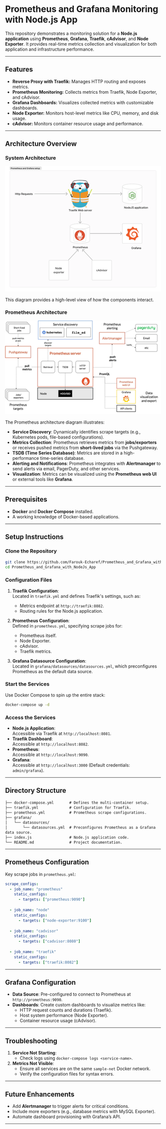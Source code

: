 # Prometheus and Grafana Monitoring with Node.js App

This repository demonstrates a monitoring solution for a **Node.js application** using **Prometheus**, **Grafana**, **Traefik**, **cAdvisor**, and **Node Exporter**. It provides real-time metrics collection and visualization for both application and infrastructure performance.

---

## Features
- **Reverse Proxy with Traefik:** Manages HTTP routing and exposes metrics.
- **Prometheus Monitoring:** Collects metrics from Traefik, Node Exporter, and cAdvisor.
- **Grafana Dashboards:** Visualizes collected metrics with customizable dashboards.
- **Node Exporter:** Monitors host-level metrics like CPU, memory, and disk usage.
- **cAdvisor:** Monitors container resource usage and performance.

---

## Architecture Overview

### System Architecture
![System Architecture](project_architecture.webp)

This diagram provides a high-level view of how the components interact.

### Prometheus Architecture
![Prometheus Architecture](prometheus_architecture.webp)

The Prometheus architecture diagram illustrates:
- **Service Discovery**: Dynamically identifies scrape targets (e.g., Kubernetes pods, file-based configurations).  
- **Metrics Collection**: Prometheus retrieves metrics from **jobs/exporters** or receives pushed metrics from **short-lived jobs** via the Pushgateway.  
- **TSDB (Time Series Database)**: Metrics are stored in a high-performance time-series database.  
- **Alerting and Notifications**: Prometheus integrates with **Alertmanager** to send alerts via email, PagerDuty, and other services.  
- **Visualization**: Metrics can be visualized using the **Prometheus web UI** or external tools like **Grafana**.  

---

## Prerequisites
- **Docker** and **Docker Compose** installed.
- A working knowledge of Docker-based applications.

---

## Setup Instructions

### Clone the Repository
```bash
git clone https://github.com/Farouk-Echaref/Prometheus_and_Grafana_with_NodeJs_App.git
cd Prometheus_and_Grafana_with_NodeJs_App
```

### Configuration Files
1. **Traefik Configuration**:  
   Located in `traefik.yml` and defines Traefik's settings, such as:
   - Metrics endpoint at `http://traefik:8082`.
   - Routing rules for the Node.js application.

2. **Prometheus Configuration**:  
   Defined in `prometheus.yml`, specifying scrape jobs for:
   - Prometheus itself.
   - Node Exporter.
   - cAdvisor.
   - Traefik metrics.

3. **Grafana Datasource Configuration**:  
   Located in `grafana/datasources/datasources.yml`, which preconfigures Prometheus as the default data source.

### Start the Services
Use Docker Compose to spin up the entire stack:
```bash
docker-compose up -d
```

### Access the Services
- **Node.js Application**:  
  Accessible via Traefik at `http://localhost:8081`.  
- **Traefik Dashboard**:  
  Accessible at `http://localhost:8082`.  
- **Prometheus**:  
  Accessible at `http://localhost:9090`.  
- **Grafana**:  
  Accessible at `http://localhost:3000` (Default credentials: `admin/grafana`).

---

## Directory Structure
```
├── docker-compose.yml       # Defines the multi-container setup.
├── traefik.yml              # Configuration for Traefik.
├── prometheus.yml           # Prometheus scrape configurations.
├── grafana/
│   └── datasources/
│       └── datasources.yml  # Preconfigures Prometheus as a Grafana data source.
├── index.js                 # Node.js application code.
└── README.md                # Project documentation.
```

---

## Prometheus Configuration

Key scrape jobs in `prometheus.yml`:
```yaml
scrape_configs:
  - job_name: "prometheus"
    static_configs:
      - targets: ["prometheus:9090"]

  - job_name: "node"
    static_configs:
      - targets: ["node-exporter:9100"]

  - job_name: "cadvisor"
    static_configs:
      - targets: ["cadvisor:8080"]

  - job_name: "traefik"
    static_configs:
      - targets: ["traefik:8082"]
```

---

## Grafana Configuration

- **Data Source**: Pre-configured to connect to Prometheus at `http://prometheus:9090`.
- **Dashboards**: Create custom dashboards to visualize metrics like:
  - HTTP request counts and durations (Traefik).
  - Host system performance (Node Exporter).
  - Container resource usage (cAdvisor).

---

## Troubleshooting
1. **Service Not Starting**:  
   - Check logs using `docker-compose logs <service-name>`.
2. **Metrics Not Visible**:  
   - Ensure all services are on the same `sample-net` Docker network.  
   - Verify the configuration files for syntax errors.

---

## Future Enhancements
- Add **Alertmanager** to trigger alerts for critical conditions.
- Include more exporters (e.g., database metrics with MySQL Exporter).
- Automate dashboard provisioning with Grafana’s API.

---